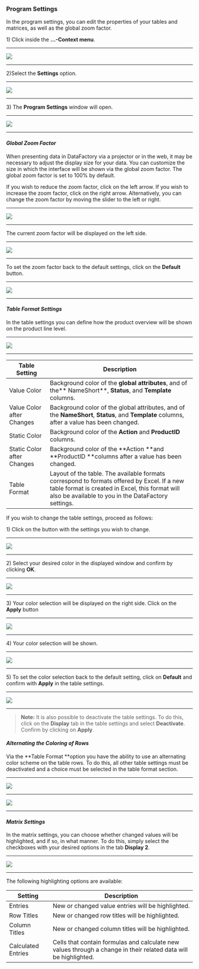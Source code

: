 ### Program Settings 

In the program settings, you can edit the properties of your tables and matrices, as well as the global zoom factor.

1\) Click inside the **…-Context menu**.

---

![](/assets/p47.png)

---

2\)Select the **Settings** option.

---

![](/assets/fa2.png)

---

3\) The **Program Settings** window will open.

---

![](/assets/fa3.png)

---

#### _Global Zoom Factor_

When presenting data in DataFactory via a projector or in the web, it may be necessary to adjust the display size for your data. You can customize the size in which the interface will be shown via the global zoom factor. The global zoom factor is set to 100% by default.

If you wish to reduce the zoom factor, click on the left arrow. If you wish to increase the zoom factor, click on the right arrow. Alternatively, you can change the zoom factor by moving the slider to the left or right.

---

![](/assets/fa4.png)

---

The current zoom factor will be displayed on the left side.

---

![](/assets/fa5.png)

---

To set the zoom factor back to the default settings, click on the **Default** button.

---

![](/assets/fa6.png)

---

#### _Table Format Settings_

In the table settings you can define how the product overview will be shown on the product line level.

---

![](/assets/fa7.png)

---

| Table Setting | Description |
| --- | --- |
| Value Color | Background color of the **global attributes**, and of the** NameShort**, **Status**, and **Template** columns. |
| Value Color after Changes | Background color of the global attributes, and of the **NameShort**, **Status**, and **Template** columns, after a value has been changed.  |
| Static Color | Background color of the **Action** and **ProductID** columns. |
| Static Color after Changes | Background color of the **Action **and **ProductID **columns after a value has been changed. |
| Table Format | Layout of the table. The available formats correspond to formats offered by Excel. If a new table format is created in Excel, this format will also be available to you in the DataFactory settings. |

If you wish to change the table settings, proceed as follows:

1\) Click on the button with the settings you wish to change.

---

![](/assets/fa8.png)

---

2\) Select your desired color in the displayed window and confirm by clicking **OK**.

---

![](/assets/fa9.png)

---

3\) Your color selection will be displayed on the right side. Click on the **Apply** button

---

![](/assets/fa10.png)

---

4\) Your color selection will be shown.

---

![](/assets/fa11.png)

---

5\) To set the color selection back to the default setting, click on **Default** and confirm with **Apply** in the table settings.

---

![](/assets/fa12.png)

---

> **Note:** It is also possible to deactivate the table settings. To do this, click on the **Display** tab in the table settings and select **Deactivate**. Confirm by clicking on **Apply**.

#### _Alternating the Coloring of Rows_

Via the **Table Format **option you have the ability to use an alternating color scheme on the table rows. To do this, all other table settings must be deactivated and a choice must be selected in the table format section.

---

![](/assets/fa13.png)

---

![](/assets/fa14.png)

---

#### _Matrix Settings_

In the matrix settings, you can choose whether changed values will be highlighted, and if so, in what manner. To do this, simply select the checkboxes with your desired options in the tab **Display 2**.

---

![](/assets/fabrik1.png)

---

The following highlighting options are available:

| Setting | Description |
| --- | --- |
| Entries | New or changed value entries will be highlighted. |
| Row Titles | New or changed row titles will be highlighted. |
| Column Titles | New or changed column titles will be highlighted. |
| Calculated Entries | Cells that contain formulas and calculate new values through a change in their related data will be highlighted. |



